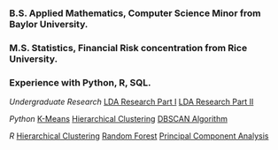 ### B.S. Applied Mathematics, Computer Science Minor from Baylor University.

### M.S. Statistics, Financial Risk concentration from Rice University.

### Experience with Python, R, SQL.

*Undergraduate Research*  [LDA Research Part I](lda_part1.html)  [LDA Research Part II](lda_part2.html)  

*Python*  [K-Means](kmeans.html)  [Hierarchical Clustering](hclustering_python.html)  [DBSCAN Algorithm](dbscan.html) 

*R*  [Hierarchical Clustering](hclustering_R.html)  [Random Forest](credit_card_def_R.html)  [Principal Component Analysis](pca.html)
